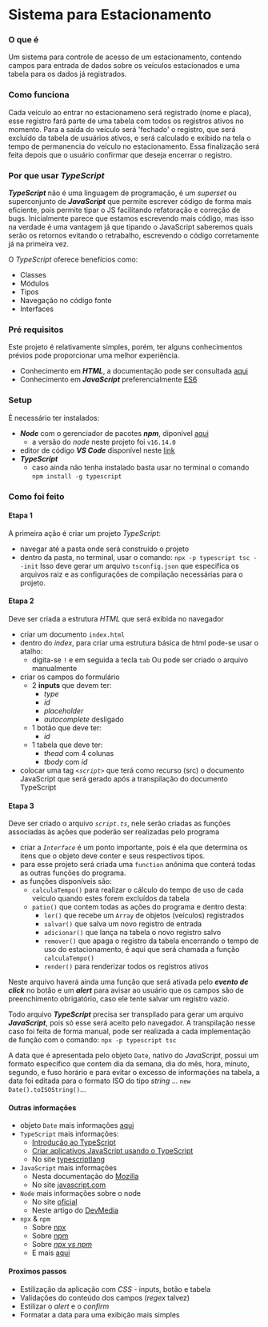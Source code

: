 # Sistema para Estacionamento

### O que é
Um sistema para controle de acesso de um estacionamento, contendo campos para entrada de dados sobre os veículos estacionados e uma tabela para os dados já registrados.

### Como funciona
Cada veículo ao entrar no estacionameno será registrado (nome e placa), esse registro fará parte de uma tabela com todos os registros ativos no momento. Para a saída do veículo será 'fechado' o registro, que será excluído da tabela de usuários ativos, e será calculado e exibido na tela o tempo de permanencia do veículo no estacionamento. Essa finalização será feita depois que o usuário confirmar que deseja encerrar o registro.

### Por que usar *TypeScript*
***TypeScript*** não é uma linguagem de programação, é um *superset* ou superconjunto de ***JavaScript*** que permite escrever código de forma mais eficiente, pois permite tipar o JS facilitando refatoração e correção de bugs. Inicialmente parece que estamos escrevendo mais código, mas isso na verdade é uma vantagem já que tipando o JavaScript saberemos quais serão os retornos evitando o retrabalho, escrevendo o código corretamente já na primeira vez.

O *TypeScript* oferece benefícios como:
- Classes
- Módulos 
- Tipos 
- Navegação no código fonte 
- Interfaces

### Pré requisitos
Este projeto é relativamente simples, porém, ter alguns conhecimentos prévios pode proporcionar uma melhor experiência.
- Conhecimento em ***HTML***, a documentação pode ser consultada [aqui](https://developer.mozilla.org/pt-BR/docs/Web/HTML)
- Conhecimento em ***JavaScript*** preferencialmente [ES6](https://www.w3schools.com/js/js_es6.asp)

### Setup
É necessário ter instalados:
- ***Node*** com o gerenciador de pacotes ***npm***, diponível [aqui](https://nodejs.org/en/)
  - a versão do *node* neste projeto foi `v16.14.0`
- editor de código ***VS Code*** disponível neste [link](https://code.visualstudio.com/)
- ***TypeScript*** 
  - caso ainda não tenha instalado basta usar no terminal o comando `npm install -g typescript`

### Como foi feito
#### Etapa 1
A primeira ação é criar um projeto *TypeScript*:
- navegar até a pasta onde será construído o projeto
- dentro da pasta, no terminal, usar o comando:
`npx -p typescript tsc --init`
Isso deve gerar um arquivo `tsconfig.json` que  especifica os arquivos raiz e as configurações de compilação necessárias para o projeto.

#### Etapa 2
Deve ser criada a estrutura *HTML* que será exibida no navegador
- criar um documento `index.html` 
- dentro do *index*, para criar uma estrutura básica de html pode-se usar o atalho:
  - digita-se `!` e em seguida a tecla `tab`
  Ou pode ser criado o arquivo manualmente
- criar os campos do formulário
  - 2 **inputs** que devem ter:
    -  *type*
    -  *id*
    -  *placeholder*
    -  *autocomplete* desligado
  - 1 botão que deve ter:
    - *id* 
  - 1 tabela que deve ter:
    - *thead* com 4 colunas
    - *tbody* com *id* 
- colocar uma tag *`<script>`* que terá como recurso (src) o documento JavaScript que será gerado após a transpilação do documento TypeScript

#### Etapa 3
Deve ser criado o arquivo *`script.ts`*, nele serão criadas as funções associadas às ações que poderão ser realizadas pelo programa
- criar a *`Interface`* é um ponto importante, pois é ela que determina os itens que o objeto deve conter e seus respectivos tipos.
- para esse projeto será criada uma `function` anônima que conterá todas as outras funções do programa.
- as funções disponíveis são:
  - `calculaTempo()` para realizar o cálculo do tempo de uso de cada veículo quando estes forem excluídos da tabela 
  - `patio()` que contem todas as ações do programa e dentro desta:
    - `ler()` que recebe um `Array` de objetos (veículos) registrados
    - `salvar()` que salva um novo registro de entrada
    - `adicionar()` que lança na tabela o novo registro salvo
    - `remover()` que apaga o registro da tabela encerrando o tempo de uso do estacionamento, é aqui que será chamada a função `calculaTempo()` 
    - `render()` para renderizar todos os registros ativos

Neste arquivo haverá ainda uma função que será ativada pelo ***evento de click*** no botão e um ***alert*** para avisar ao usuário que os campos são de preenchimento obrigatório, caso ele tente salvar um registro vazio.

Todo arquivo ***TypeScript*** precisa ser transpilado para gerar um arquivo ***JavaScript***, pois só esse será aceito pelo navegador. A transpilação nesse caso foi feita de forma manual, pode ser realizada a cada implementação de função com o comando:
`npx -p typescript tsc`

A data que é apresentada pelo objeto `Date`, nativo do *JavaScript*, possui um formato específico que contem dia da semana, dia do mês, hora, minuto, segundo, e fuso horário e para evitar o excesso de informações na tabela, a data foi editada para o formato ISO do tipo *string*
... `new Date().toISOString()`...

#### Outras informações
- objeto `Date` mais informações [aqui](https://developer.mozilla.org/pt-BR/docs/Web/JavaScript/Reference/Global_Objects/Date)
- `TypeScript` mais informações:
  - [Introdução ao TypeScript](https://docs.microsoft.com/pt-br/learn/modules/typescript-get-started/) 
  - [Criar aplicativos JavaScript usando o TypeScript](https://docs.microsoft.com/pt-br/learn/paths/build-javascript-applications-typescript/)
  - No site [typescriptlang](https://www.typescriptlang.org/)
- `JavaScript` mais informações 
  - Nesta documentação do [Mozilla](https://developer.mozilla.org/pt-BR/docs/Web/JavaScript)
  - No site [javascript.com](https://www.javascript.com/)
- `Node` mais informações sobre o node 
  - No site [oficial](https://nodejs.org/en/about/)  
  - Neste artigo do [DevMedia](https://www.devmedia.com.br/node-js/)
- `npx` & `npm` 
  - Sobre [npx](https://nodejs.dev/learn/the-npx-nodejs-package-runner) 
  - Sobre [npm](https://nodejs.dev/learn/an-introduction-to-the-npm-package-manager)
  - Sobre [*npx vs npm*](https://medium.com/codex/are-npm-and-npx-the-same-567104f13bf0)
  - E mais [aqui](https://docs.npmjs.com/)


#### Proximos passos
- Estilização da aplicação com *CSS* - inputs, botão e tabela
- Validações do conteúdo dos campos (*regex* talvez) 
- Estilizar o *alert* e o *confirm*
- Formatar a data para uma exibição mais simples